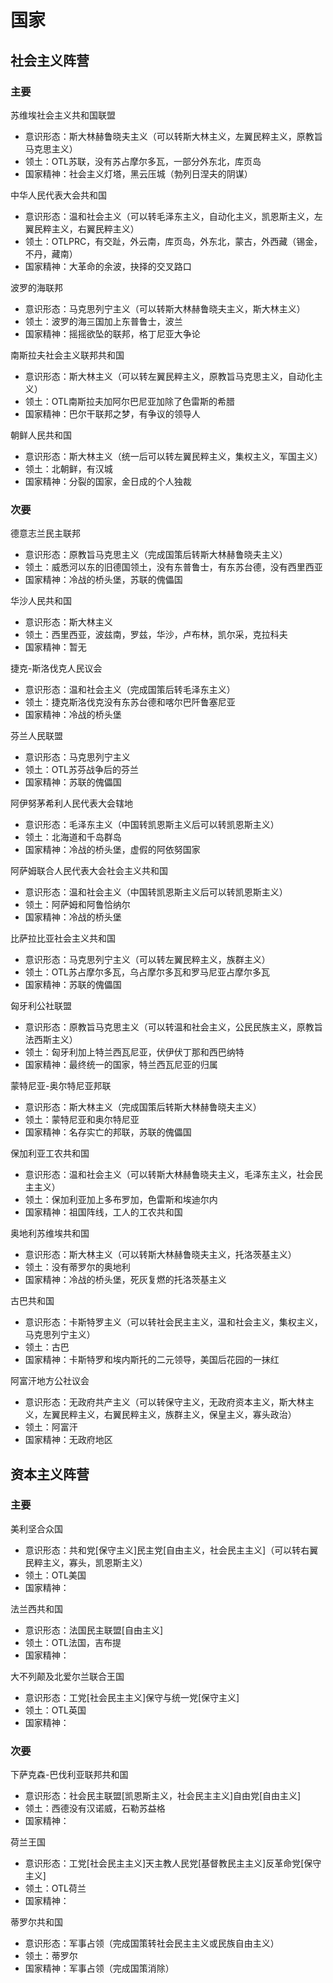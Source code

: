 # 国家

## 社会主义阵营

### 主要

苏维埃社会主义共和国联盟

- 意识形态：斯大林赫鲁晓夫主义（可以转斯大林主义，左翼民粹主义，原教旨马克思主义）
- 领土：OTL苏联，没有苏占摩尔多瓦，一部分外东北，库页岛
- 国家精神：社会主义灯塔，黑云压城（勃列日涅夫的阴谋）

中华人民代表大会共和国

- 意识形态：温和社会主义（可以转毛泽东主义，自动化主义，凯恩斯主义，左翼民粹主义，右翼民粹主义）
- 领土：OTLPRC，有交趾，外云南，库页岛，外东北，蒙古，外西藏（锡金，不丹，藏南）
- 国家精神：大革命的余波，抉择的交叉路口

波罗的海联邦

- 意识形态：马克思列宁主义（可以转斯大林赫鲁晓夫主义，斯大林主义）
- 领土：波罗的海三国加上东普鲁士，波兰
- 国家精神：摇摇欲坠的联邦，格丁尼亚大争论

南斯拉夫社会主义联邦共和国

- 意识形态：斯大林主义（可以转左翼民粹主义，原教旨马克思主义，自动化主义）
- 领土：OTL南斯拉夫加阿尔巴尼亚加除了色雷斯的希腊
- 国家精神：巴尔干联邦之梦，有争议的领导人

朝鲜人民共和国

- 意识形态：斯大林主义（统一后可以转左翼民粹主义，集权主义，军国主义）
- 领土：北朝鲜，有汉城
- 国家精神：分裂的国家，金日成的个人独裁

### 次要

德意志兰民主联邦

- 意识形态：原教旨马克思主义（完成国策后转斯大林赫鲁晓夫主义）
- 领土：威悉河以东的旧德国领土，没有东普鲁士，有东苏台德，没有西里西亚
- 国家精神：冷战的桥头堡，苏联的傀儡国

华沙人民共和国

- 意识形态：斯大林主义
- 领土：西里西亚，波兹南，罗兹，华沙，卢布林，凯尔采，克拉科夫
- 国家精神：暂无

捷克-斯洛伐克人民议会

- 意识形态：温和社会主义（完成国策后转毛泽东主义）
- 领土：捷克斯洛伐克没有东苏台德和喀尔巴阡鲁塞尼亚
- 国家精神：冷战的桥头堡

芬兰人民联盟

- 意识形态：马克思列宁主义
- 领土：OTL苏芬战争后的芬兰
- 国家精神：苏联的傀儡国

阿伊努茅希利人民代表大会辖地

- 意识形态：毛泽东主义（中国转凯恩斯主义后可以转凯恩斯主义）
- 领土：北海道和千岛群岛
- 国家精神：冷战的桥头堡，虚假的阿依努国家

阿萨姆联合人民代表大会社会主义共和国

- 意识形态：温和社会主义（中国转凯恩斯主义后可以转凯恩斯主义）
- 领土：阿萨姆和阿鲁恰纳尔
- 国家精神：冷战的桥头堡

比萨拉比亚社会主义共和国

- 意识形态：马克思列宁主义（可以转左翼民粹主义，族群主义）
- 领土：OTL苏占摩尔多瓦，乌占摩尔多瓦和罗马尼亚占摩尔多瓦
- 国家精神：苏联的傀儡国

匈牙利公社联盟

- 意识形态：原教旨马克思主义（可以转温和社会主义，公民民族主义，原教旨法西斯主义）
- 领土：匈牙利加上特兰西瓦尼亚，伏伊伏丁那和西巴纳特
- 国家精神：最终统一的国家，特兰西瓦尼亚的归属

蒙特尼亚-奥尔特尼亚邦联

- 意识形态：斯大林主义（完成国策后转斯大林赫鲁晓夫主义）
- 领土：蒙特尼亚和奥尔特尼亚
- 国家精神：名存实亡的邦联，苏联的傀儡国

保加利亚工农共和国

- 意识形态：温和社会主义（可以转斯大林赫鲁晓夫主义，毛泽东主义，社会民主主义）
- 领土：保加利亚加上多布罗加，色雷斯和埃迪尔内
- 国家精神：祖国阵线，工人的工农共和国

奥地利苏维埃共和国

- 意识形态：斯大林主义（可以转斯大林赫鲁晓夫主义，托洛茨基主义）
- 领土：没有蒂罗尔的奥地利
- 国家精神：冷战的桥头堡，死灰复燃的托洛茨基主义

古巴共和国

- 意识形态：卡斯特罗主义（可以转社会民主主义，温和社会主义，集权主义，马克思列宁主义）
- 领土：古巴
- 国家精神：卡斯特罗和埃内斯托的二元领导，美国后花园的一抹红

阿富汗地方公社议会

- 意识形态：无政府共产主义（可以转保守主义，无政府资本主义，斯大林主义，左翼民粹主义，右翼民粹主义，族群主义，保皇主义，寡头政治）
- 领土：阿富汗
- 国家精神：无政府地区

## 资本主义阵营

### 主要

美利坚合众国

- 意识形态：共和党[保守主义]民主党[自由主义，社会民主主义]（可以转右翼民粹主义，寡头，凯恩斯主义）
- 领土：OTL美国
- 国家精神：

法兰西共和国

- 意识形态：法国民主联盟[自由主义]
- 领土：OTL法国，吉布提
- 国家精神：

大不列颠及北爱尔兰联合王国

- 意识形态：工党[社会民主主义]保守与统一党[保守主义]
- 领土：OTL英国
- 国家精神：

### 次要

下萨克森-巴伐利亚联邦共和国

- 意识形态：社会民主联盟[凯恩斯主义，社会民主主义]自由党[自由主义]
- 领土：西德没有汉诺威，石勒苏益格
- 国家精神：

荷兰王国

- 意识形态：工党[社会民主主义]天主教人民党[基督教民主主义]反革命党[保守主义]
- 领土：OTL荷兰
- 国家精神：

蒂罗尔共和国

- 意识形态：军事占领（完成国策转社会民主主义或民族自由主义）
- 领土：蒂罗尔
- 国家精神：军事占领（完成国策消除）
